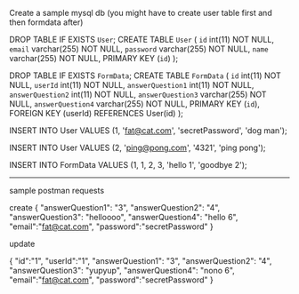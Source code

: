 Create a sample mysql db (you might have to create user table first and then formdata after)

DROP TABLE IF EXISTS `User`;
CREATE TABLE  `User` (
  `id` int(11) NOT NULL,
  `email` varchar(255) NOT NULL,
  `password` varchar(255) NOT NULL,
  `name` varchar(255) NOT NULL,
  PRIMARY KEY  (`id`)
);

DROP TABLE IF EXISTS `FormData`;
CREATE TABLE  `FormData` (
  `id` int(11) NOT NULL,
  `userId` int(11) NOT NULL,
  `answerQuestion1` int(11) NOT NULL,
  `answerQuestion2` int(11) NOT NULL,
  `answerQuestion3` varchar(255) NOT NULL,
  `answerQuestion4` varchar(255) NOT NULL,
  PRIMARY KEY  (`id`),
  FOREIGN KEY (userId) REFERENCES User(id)
);

INSERT INTO User
VALUES (1, 'fat@cat.com', 'secretPassword',  'dog man');

INSERT INTO User
VALUES (2, 'ping@pong.com', '4321',  'ping pong');

INSERT INTO FormData
VALUES (1, 1, 2, 3, 'hello 1', 'goodbye 2');

------------------------

sample postman requests

create
{
"answerQuestion1": "3",
"answerQuestion2": "4",
"answerQuestion3": "helloooo",
"answerQuestion4": "hello 6",
"email":"fat@cat.com",
"password":"secretPassword"
}

update

{
"id":"1",
"userId":"1",
"answerQuestion1": "3",
"answerQuestion2": "4",
"answerQuestion3": "yupyup",
"answerQuestion4": "nono 6",
"email":"fat@cat.com",
"password":"secretPassword"
}
